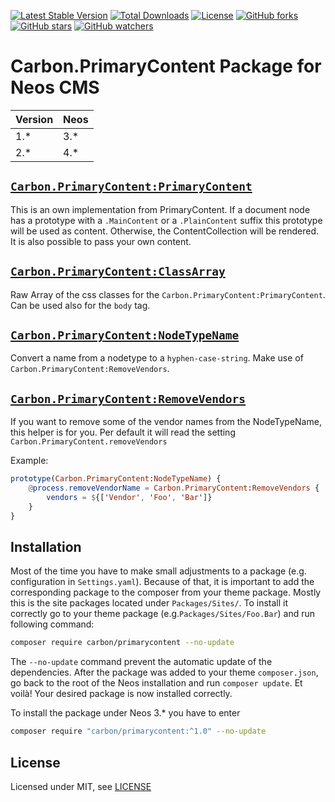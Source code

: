 [![Latest Stable Version](https://poser.pugx.org/carbon/primarycontent/v/stable)](https://packagist.org/packages/carbon/primarycontent)
[![Total Downloads](https://poser.pugx.org/carbon/primarycontent/downloads)](https://packagist.org/packages/carbon/primarycontent)
[![License](https://poser.pugx.org/carbon/primarycontent/license)](LICENSE)
[![GitHub forks](https://img.shields.io/github/forks/CarbonPackages/Carbon.PrimaryContent.svg?style=social&label=Fork)](https://github.com/CarbonPackages/Carbon.PrimaryContent/fork)
[![GitHub stars](https://img.shields.io/github/stars/CarbonPackages/Carbon.PrimaryContent.svg?style=social&label=Stars)](https://github.com/CarbonPackages/Carbon.PrimaryContent/stargazers)
[![GitHub watchers](https://img.shields.io/github/watchers/CarbonPackages/Carbon.PrimaryContent.svg?style=social&label=Watch)](https://github.com/CarbonPackages/Carbon.PrimaryContent/subscription)

# Carbon.PrimaryContent Package for Neos CMS

| Version | Neos |
| ------- | ---- |
| 1.\*    | 3.\* |
| 2.\*    | 4.\* |

## [`Carbon.PrimaryContent:PrimaryContent`](Resources/Private/Fusion/Helper/PrimaryContent.fusion)

This is an own implementation from PrimaryContent. If a document node has a prototype with a `.MainContent` or a `.PlainContent` suffix this prototype will be used as content. Otherwise, the ContentCollection will be rendered. It is also possible to pass your own content.

## [`Carbon.PrimaryContent:ClassArray`](Resources/Private/Fusion/Helper/ClassArray.fusion)

Raw Array of the css classes for the `Carbon.PrimaryContent:PrimaryContent`.
Can be used also for the `body` tag.

## [`Carbon.PrimaryContent:NodeTypeName`](Resources/Private/Fusion/Helper/NodeTypeName.fusion)

Convert a name from a nodetype to a `hyphen-case-string`. Make use of `Carbon.PrimaryContent:RemoveVendors`.

## [`Carbon.PrimaryContent:RemoveVendors`](Resources/Private/Fusion/Helper/RemoveVendors.fusion)

If you want to remove some of the vendor names from the NodeTypeName, this helper is for you. Per default it will read the setting `Carbon.PrimaryContent.removeVendors`

Example:

```elm
prototype(Carbon.PrimaryContent:NodeTypeName) {
    @process.removeVendorName = Carbon.PrimaryContent:RemoveVendors {
        vendors = ${['Vendor', 'Foo', 'Bar']}
    }
}
```

## Installation

Most of the time you have to make small adjustments to a package (e.g. configuration in `Settings.yaml`). Because of that, it is important to add the corresponding package to the composer from your theme package. Mostly this is the site packages located under `Packages/Sites/`. To install it correctly go to your theme package (e.g.`Packages/Sites/Foo.Bar`) and run following command:

```bash
composer require carbon/primarycontent --no-update
```

The `--no-update` command prevent the automatic update of the dependencies. After the package was added to your theme `composer.json`, go back to the root of the Neos installation and run `composer update`. Et voilà! Your desired package is now installed correctly.

To install the package under Neos 3.\* you have to enter

```bash
composer require "carbon/primarycontent:^1.0" --no-update
```

## License

Licensed under MIT, see [LICENSE](LICENSE)
